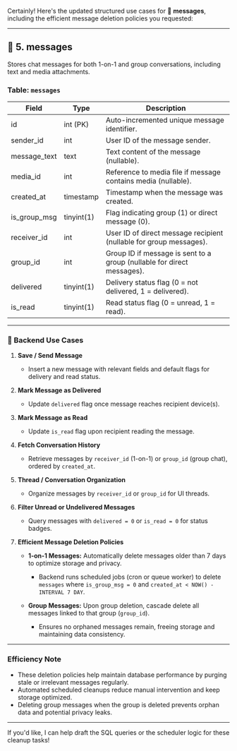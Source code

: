 Certainly! Here's the updated structured use cases for 💬 **messages**, including the efficient message deletion policies you requested:

---

## 💬 5. messages

Stores chat messages for both 1-on-1 and group conversations, including text and media attachments.

### Table: `messages`

| Field          | Type       | Description                                                            |
| -------------- | ---------- | ---------------------------------------------------------------------- |
| id             | int (PK)   | Auto-incremented unique message identifier.                            |
| sender\_id     | int        | User ID of the message sender.                                         |
| message\_text  | text       | Text content of the message (nullable).                                |
| media\_id      | int        | Reference to media file if message contains media (nullable).          |
| created\_at    | timestamp  | Timestamp when the message was created.                                |
| is\_group\_msg | tinyint(1) | Flag indicating group (1) or direct message (0).                       |
| receiver\_id   | int        | User ID of direct message recipient (nullable for group messages).     |
| group\_id      | int        | Group ID if message is sent to a group (nullable for direct messages). |
| delivered      | tinyint(1) | Delivery status flag (0 = not delivered, 1 = delivered).               |
| is\_read       | tinyint(1) | Read status flag (0 = unread, 1 = read).                               |

---

### 📌 Backend Use Cases

1. **Save / Send Message**

   * Insert a new message with relevant fields and default flags for delivery and read status.

2. **Mark Message as Delivered**

   * Update `delivered` flag once message reaches recipient device(s).

3. **Mark Message as Read**

   * Update `is_read` flag upon recipient reading the message.

4. **Fetch Conversation History**

   * Retrieve messages by `receiver_id` (1-on-1) or `group_id` (group chat), ordered by `created_at`.

5. **Thread / Conversation Organization**

   * Organize messages by `receiver_id` or `group_id` for UI threads.

6. **Filter Unread or Undelivered Messages**

   * Query messages with `delivered = 0` or `is_read = 0` for status badges.

7. **Efficient Message Deletion Policies**

   * **1-on-1 Messages:** Automatically delete messages older than 7 days to optimize storage and privacy.

     * Backend runs scheduled jobs (cron or queue worker) to delete `messages` where `is_group_msg = 0` and `created_at < NOW() - INTERVAL 7 DAY`.
   * **Group Messages:** Upon group deletion, cascade delete all messages linked to that group (`group_id`).

     * Ensures no orphaned messages remain, freeing storage and maintaining data consistency.

---

### Efficiency Note

* These deletion policies help maintain database performance by purging stale or irrelevant messages regularly.
* Automated scheduled cleanups reduce manual intervention and keep storage optimized.
* Deleting group messages when the group is deleted prevents orphan data and potential privacy leaks.

---

If you'd like, I can help draft the SQL queries or the scheduler logic for these cleanup tasks!
